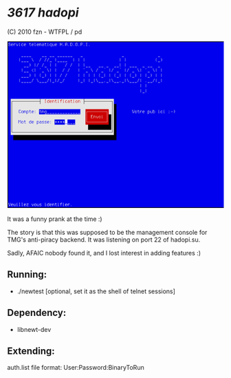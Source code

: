 # _3617 hadopi_


(C) 2010 fzn - WTFPL / pd

![Screenshot](/screenshot.png "Login screen")


It was a funny prank at the time :)


The story is that this was supposed to be the management console for TMG's
anti-piracy backend. It was listening on port 22 of hadopi.su.


Sadly, AFAIC nobody found it, and I lost interest in adding features :)

## Running:
 - ./newtest [optional, set it as the shell of telnet sessions]

## Dependency:

 - libnewt-dev

## Extending:

 auth.list file format: User:Password:BinaryToRun
